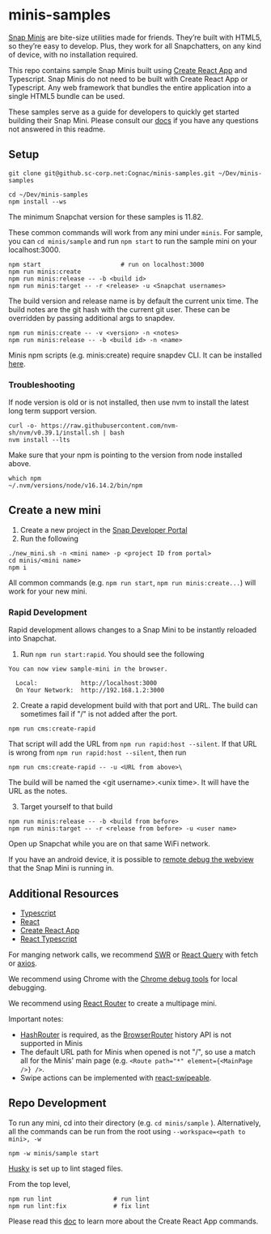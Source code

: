 # minis-samples

[Snap Minis](https://minis.snapchat.com/) are bite-size utilities made for friends. They’re built with HTML5, so they’re easy to develop. 
Plus, they work for all Snapchatters, on any kind of device, with no installation required.

This repo contains sample Snap Minis built using [Create React App](https://create-react-app.dev/docs/getting-started) and Typescript.
Snap Minis do not need to be built with Create React App or Typescript. Any web framework that bundles the entire application into a single HTML5 bundle can be used.

These samples serve as a guide for developers to quickly get started building their Snap Mini. Please consult our [docs](https://docs.snap.com/minis/getting-started/home/) if you have any questions not answered in this readme.

## Setup
```
git clone git@github.sc-corp.net:Cognac/minis-samples.git ~/Dev/minis-samples

cd ~/Dev/minis-samples
npm install --ws
```

The minimum Snapchat version for these samples is 11.82.

These common commands will work from any mini under `minis`. For sample, you can `cd minis/sample` and run `npm start` to run the sample mini on your localhost:3000.
```
npm start                      # run on localhost:3000
npm run minis:create
npm run minis:release -- -b <build id>
npm run minis:target -- -r <release> -u <Snapchat usernames>
```

The build version and release name is by default the current unix time. The build notes are the git hash with the current git user. These can be overridden by passing additional args to snapdev.
```
npm run minis:create -- -v <version> -n <notes>
npm run minis:release -- -b <build id> -n <name>
```

Minis npm scripts (e.g. minis:create) require snapdev CLI. It can be installed [here](https://docs.snap.com/minis/downloads).

### Troubleshooting

If node version is old or is not installed, then use nvm to install the latest long term support version.
```
curl -o- https://raw.githubusercontent.com/nvm-sh/nvm/v0.39.1/install.sh | bash
nvm install --lts
```

Make sure that your npm is pointing to the version from node installed above.
```
which npm
~/.nvm/versions/node/v16.14.2/bin/npm
```

## Create a new mini
1. Create a new project in the [Snap Developer Portal](https://kit.snapchat.com/manage/)
2. Run the following
```
./new_mini.sh -n <mini name> -p <project ID from portal>
cd minis/<mini name>
npm i
```

All common commands (e.g. `npm run start`, `npm run minis:create...`) will work for your new mini.

### Rapid Development
Rapid development allows changes to a Snap Mini to be instantly reloaded into Snapchat. 

1. Run `npm run start:rapid`. You should see the following
```
You can now view sample-mini in the browser.

  Local:            http://localhost:3000
  On Your Network:  http://192.168.1.2:3000
```
2. Create a rapid development build with that port and URL. The build can sometimes fail if "/" is not added after the port.
```
npm run cms:create-rapid
```
That script will add the URL from `npm run rapid:host --silent`. If that URL is wrong from `npm run rapid:host --silent`, then run
```
npm run cms:create-rapid -- -u <URL from above>\
```

The build will be named the \<git username\>.\<unix time\>. It will have the URL as the notes.

3. Target yourself to that build
```
npm run minis:release -- -b <build from before>
npm run minis:target -- -r <release from before> -u <user name>
```

Open up Snapchat while you are on that same WiFi network.

If you have an android device, it is possible to [remote debug the webview](https://developer.chrome.com/docs/devtools/remote-debugging/webviews/#open_a_webview_in_devtools) that the Snap Mini is running in.

## Additional Resources
- [Typescript](https://www.typescriptlang.org/docs/handbook/2/basic-types.html)
- [React](https://reactjs.org/docs/hello-world.html)
- [Create React App](https://create-react-app.dev/docs/getting-started)
- [React Typescript](https://github.com/typescript-cheatsheets/react#reacttypescript-cheatsheets)

For manging network calls, we recommend [SWR](https://swr.vercel.app/) or [React Query](https://react-query.tanstack.com/overview) with fetch or [axios](https://axios-http.com/docs/api_intro).

We recommend using Chrome with the [Chrome debug tools](https://developer.chrome.com/docs/devtools/device-mode/) for local debugging.

We recommend using [React Router](https://reactrouter.com/docs/en/v6/getting-started/tutorial#add-some-routes) to create a multipage mini. 

Important notes:
- [HashRouter](https://v5.reactrouter.com/web/api/HashRouter) is required, as the [BrowserRouter](https://v5.reactrouter.com/web/api/BrowserRouter) history API is not supported in Minis
- The default URL path for Minis when opened is not "/", so use a match all for the Minis' main page (e.g. ```<Route path="*" element={<MainPage />} />```. 
- Swipe actions can be implemented with [react-swipeable](https://github.com/FormidableLabs/react-swipeable). 

## Repo Development
To run any mini, cd into their directory (e.g. `cd minis/sample` ). Alternatively, all the commands can be run from the root using `--workspace=<path to mini>, -w`
```
npm -w minis/sample start
```

[Husky](https://typicode.github.io/husky/#/) is set up to lint staged files.

From the top level,
```
npm run lint                 # run lint
npm run lint:fix             # fix lint
```

Please read this [doc](create_react_app.md) to learn more about the Create React App commands.
